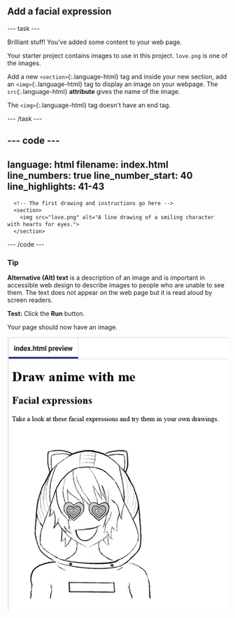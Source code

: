 <h2 class="c-project-heading--task">Add a facial expression</h2>

--- task ---

Brilliant stuff! You've added some content to your web page.

Your starter project contains images to use in this project. `love.png` is one of the images.

Add a new `<section>`{:.language-html} tag and inside your new section, add an `<img>`{:.language-html} tag to display an image on your webpage. The `src`{:.language-html} **attribute** gives the name of the image.

The `<img>`{:.language-html} tag doesn't have an end tag.

--- /task ---
 
 <div class="c-project-code">

--- code ---
---
language: html
filename: index.html
line_numbers: true
line_number_start: 40
line_highlights: 41-43
---   
      <!-- The first drawing and instructions go here -->     
      <section>
        <img src="love.png" alt="A line drawing of a smiling character with hearts for eyes.">
      </section> 

--- /code ---

</div>



<div class="c-project-callout c-project-callout--tip">

### Tip

**Alternative (Alt) text** is a description of an image and is important in accessible web design to describe images to people who are unable to see them. The text does not appear on the web page but it is read aloud by screen readers.

</div>

**Test:** Click the **Run** button. 

Your page should now have an image.

![page with headings and an image of an anime character](images/page_with_image.png)
